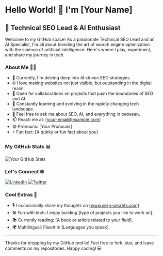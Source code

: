 # Hello World! 👋 I'm [Your Name]

## 🚀 Technical SEO Lead & AI Enthusiast

Welcome to my GitHub space! As a passionate Technical SEO Lead and an AI Specialist, I'm all about blending the art of search engine optimization with the science of artificial intelligence. Here's where I play, experiment, and share my journey in tech.

### About Me 🧑‍💻

- 🤖 Currently, I'm delving deep into AI-driven SEO strategies.
- 🌐 I love making websites not just visible, but outstanding in the digital realm.
- 🤝 Open for collaborations on projects that push the boundaries of SEO and AI.
- 🌱 Constantly learning and evolving in the rapidly changing tech landscape.
- 💬 Feel free to ask me about SEO, AI, and everything in between.
- 📫 Reach me at: [your-email@example.com]
- 😄 Pronouns: [Your Pronouns]
- ⚡ Fun fact: [A quirky or fun fact about you]

### My GitHub Stats 📊

![Your GitHub Stats](https://github-readme-stats.vercel.app/api?username=filippodanesi&show_icons=true)

### Let's Connect 🌐

[![LinkedIn](https://img.shields.io/badge/LinkedIn-filippodanesi-blue?style=flat-square&logo=linkedin)]([https://www.linkedin.com/in/filippodanesi/])
[![Twitter](https://img.shields.io/badge/Twitter-@filippodanesi-blue?style=flat-square&logo=twitter)]([https://twitter.com/filippodanesi])

### Cool Extras 🌟

- 🎙️ I occasionally share my thoughts on [www.serp-secrets.com].
- 🛠️ Fun with tech: I enjoy building [type of projects you like to work on].
- 📚 Currently reading: [A book or article related to your field].
- 🌍 Multilingual: Fluent in [Languages you speak].

---

Thanks for dropping by my GitHub profile! Feel free to fork, star, and leave comments on my repositories. Happy coding! 💻
